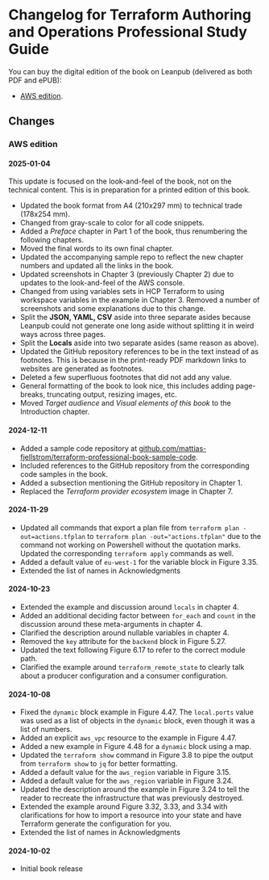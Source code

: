 # Changelog for Terraform Authoring and Operations Professional Study Guide

You can buy the digital edition of the book on Leanpub (delivered as both PDF and ePUB):

* [AWS edition](https://leanpub.com/terraform-professional-certification).

## Changes

### AWS edition

#### 2025-01-04

This update is focused on the look-and-feel of the book, not on the technical content. This is in preparation for a printed edition of this book.

* Updated the book format from A4 (210x297 mm) to technical trade (178x254 mm).
* Changed from gray-scale to color for all code snippets.
* Added a _Preface_ chapter in Part 1 of the book, thus renumbering the following chapters.
* Moved the final words to its own final chapter.
* Updated the accompanying sample repo to reflect the new chapter numbers and updated all the links in the book.
* Updated screenshots in Chapter 3 (previously Chapter 2) due to updates to the look-and-feel of the AWS console.
* Changed from using variables sets in HCP Terraform to using workspace variables in the example in Chapter 3. Removed a number of screenshots and some explanations due to this change.
* Split the **JSON, YAML, CSV** aside into three separate asides because Leanpub could not generate one long aside without splitting it in weird ways across three pages.
* Split the **Locals** aside into two separate asides (same reason as above).
* Updated the GitHub repository references to be in the text instead of as footnotes. This is because in the print-ready PDF markdown links to websites are generated as footnotes.
* Deleted a few superfluous footnotes that did not add any value.
* General formatting of the book to look nice, this includes adding page-breaks, truncating output, resizing images, etc.
* Moved _Target audience_ and _Visual elements of this book_ to the Introduction chapter.

#### 2024-12-11

* Added a sample code repository at [github.com/mattias-fjellstrom/terraform-professional-book-sample-code](https://github.com/mattias-fjellstrom/terraform-professional-book-sample-code).
* Included references to the GitHub repository from the corresponding code samples in the book.
* Added a subsection mentioning the GitHub repository in Chapter 1.
* Replaced the _Terraform provider ecosystem_ image in Chapter 7.

#### 2024-11-29

* Updated all commands that export a plan file from `terraform plan -out=actions.tfplan` to `terraform plan -out="actions.tfplan"` due to the command not working on Powershell without the quotation marks. Updated the corresponding `terraform apply` commands as well.
* Added a default value of `eu-west-1` for the variable block in Figure 3.35.
* Extended the list of names in Acknowledgments

#### 2024-10-23

* Extended the example and discussion around `locals` in chapter 4.
* Added an additional deciding factor between `for_each` and `count` in the discussion around these meta-arguments in chapter 4.
* Clarified the description around nullable variables in chapter 4.
* Removed the `key` attribute for the `backend` block in Figure 5.27.
* Updated the text following Figure 6.17 to refer to the correct module path.
* Clarified the example around `terraform_remote_state` to clearly talk about a producer configuration and a consumer configuration.

#### 2024-10-08

* Fixed the `dynamic` block example in Figure 4.47. The `local.ports` value was used as a list of objects in the `dynamic` block, even though it was a list of numbers.
* Added an explicit `aws_vpc` resource to the example in Figure 4.47.
* Added a new example in Figure 4.48 for a `dynamic` block using a map.
* Updated the `terraform show` command in Figure 3.8 to pipe the output from `terraform show` to `jq` for better formatting.
* Added a default value for the `aws_region` variable in Figure 3.15.
* Added a default value for the `aws_region` variable in Figure 3.24.
* Updated the description around the example in Figure 3.24 to tell the reader to recreate the infrastructure that was previously destroyed.
* Extended the example around Figure 3.32, 3.33, and 3.34 with clarifications for how to import a resource into your state and have Terraform generate the configuration for you.
* Extended the list of names in Acknowledgments

#### 2024-10-02

* Initial book release